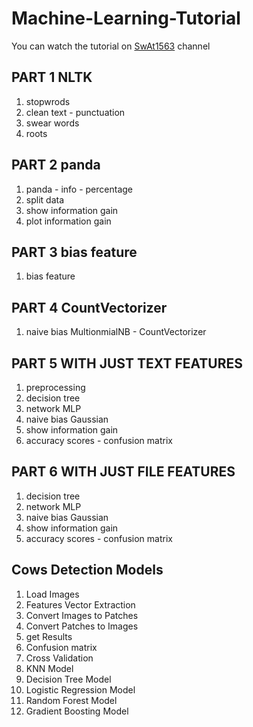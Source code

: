 # Machine-Learning-Tutorial

You can watch the tutorial on [SwAt1563](https://www.youtube.com/watch?v=Y-aaf1xxakY&list=PLYgImg3VllLrt9JjYw52kWXRyBLlYqBjc) channel



## PART 1 NLTK
1) stopwrods
2) clean text - punctuation
3) swear words
4) roots 

## PART 2 panda
1) panda - info - percentage
2) split data
3) show information gain
4) plot information gain

## PART 3 bias feature
1) bias feature

## PART 4 CountVectorizer
1) naive bias MultionmialNB - CountVectorizer


## PART 5 WITH JUST TEXT FEATURES
1) preprocessing 
2) decision tree
3) network MLP
4) naive bias Gaussian
5) show information gain
6) accuracy scores - confusion matrix

## PART 6 WITH JUST FILE FEATURES
1) decision tree
2) network MLP
3) naive bias Gaussian
4) show information gain
5) accuracy scores - confusion matrix

## Cows Detection Models
1) Load Images
2) Features Vector Extraction 
3) Convert Images to Patches 
4) Convert Patches to Images 
5) get Results 
6) Confusion matrix
7) Cross Validation
8) KNN Model
9) Decision Tree Model
10) Logistic Regression Model
11) Random Forest Model
12) Gradient Boosting Model
